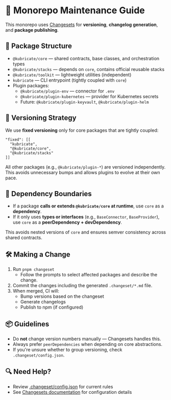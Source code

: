 # 🧠 Monorepo Maintenance Guide

This monorepo uses [Changesets](https://github.com/changesets/changesets) for **versioning**, **changelog generation**, and **package publishing**.

## 🧩 Package Structure

- `@kubricate/core` — shared contracts, base classes, and orchestration types
- `@kubricate/stacks` — depends on `core`, contains official reusable stacks
- `@kubricate/toolkit` — lightweight utilities (independent)
- `kubricate` — CLI entrypoint (tightly coupled with `core`)
- Plugin packages:
  - `@kubricate/plugin-env` — connector for `.env`
  - `@kubricate/plugin-kubernetes` — provider for Kubernetes secrets
  - Future: `@kubricate/plugin-keyvault`, `@kubricate/plugin-helm`

## 🔄 Versioning Strategy

We use **fixed versioning** only for core packages that are tightly coupled:

```jsonc
"fixed": [[
  "kubricate",
  "@kubricate/core",
  "@kubricate/stacks"
]]
```

All other packages (e.g., `@kubricate/plugin-*`) are versioned independently. This avoids unnecessary bumps and allows plugins to evolve at their own pace.

## 🔧 Dependency Boundaries

- If a package **calls or extends `@kubricate/core` at runtime**, use `core` as a **dependency**.
- If it only uses **types or interfaces** (e.g., `BaseConnector`, `BaseProvider`), use `core` as a **peerDependency + devDependency**.

This avoids nested versions of `core` and ensures semver consistency across shared contracts.

## 🛠 Making a Change

1. Run `pnpm changeset`
   - Follow the prompts to select affected packages and describe the change.
2. Commit the changes including the generated `.changeset/*.md` file.
3. When merged, CI will:
   - Bump versions based on the changeset
   - Generate changelogs
   - Publish to npm (if configured)

## 📦 Guidelines

- Do **not** change version numbers manually — Changesets handles this.
- Always prefer `peerDependencies` when depending on core abstractions.
- If you're unsure whether to group versioning, check `.changeset/config.json`.

## 🔍 Need Help?

- Review [.changeset/config.json](../.changeset/config.json) for current rules
- See [Changesets documentation](https://github.com/changesets/changesets/blob/main/docs/config-file-options.md) for configuration details

